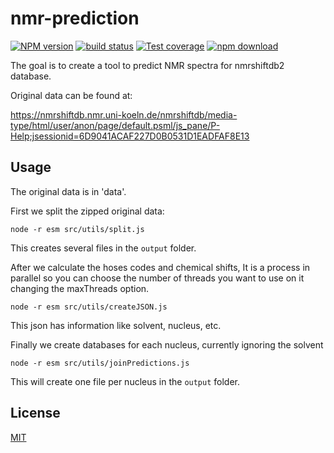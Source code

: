 # nmr-prediction

[![NPM version][npm-image]][npm-url]
[![build status][ci-image]][ci-url]
[![Test coverage][codecov-image]][codecov-url]
[![npm download][download-image]][download-url]

The goal is to create a tool to predict NMR spectra for nmrshiftdb2 database.

Original data can be found at:

https://nmrshiftdb.nmr.uni-koeln.de/nmrshiftdb/media-type/html/user/anon/page/default.psml/js_pane/P-Help;jsessionid=6D9041ACAF227D0B0531D1EADFAF8E13

## Usage

The original data is in 'data'.

First we split the zipped original data:

`node -r esm src/utils/split.js`

This creates several files in the `output` folder.

After we calculate the hoses codes and chemical shifts, It is a process in parallel so you can choose the number of threads you want to use on it changing the maxThreads option.

`node -r esm src/utils/createJSON.js`

This json has information like solvent, nucleus, etc.

Finally we create databases for each nucleus, currently
ignoring the solvent

`node -r esm src/utils/joinPredictions.js`

This will create one file per nucleus in the `output` folder.

## License

[MIT](./LICENSE)

[npm-image]: https://img.shields.io/npm/v/nmr-prediction.svg
[npm-url]: https://www.npmjs.com/package/nmr-prediction
[ci-image]: https://github.com/zakodium/nmr-prediction/workflows/Node.js%20CI/badge.svg?branch=master
[ci-url]: https://github.com/zakodium/nmr-prediction/actions?query=workflow%3A%22Node.js+CI%22
[codecov-image]: https://img.shields.io/codecov/c/github/zakodium/nmr-prediction.svg
[codecov-url]: https://codecov.io/gh/zakodium/nmr-prediction
[download-image]: https://img.shields.io/npm/dm/nmr-prediction.svg
[download-url]: https://www.npmjs.com/package/nmr-prediction
